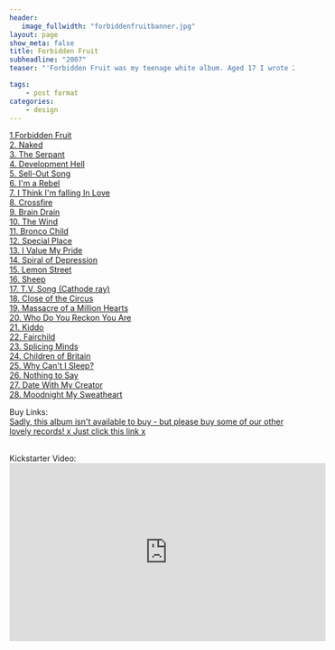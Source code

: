 ```yaml
---
header:
   image_fullwidth: "forbiddenfruitbanner.jpg"
layout: page
show_meta: false
title: Forbidden Fruit
subheadline: "2007"
teaser: "'Forbidden Fruit was my teenage white album. Aged 17 I wrote 28 songs, some of them... erm... weird and wonderful. There's also 'Fruit Bones' which is meant to be the highlights, but misses out some stuff that in retrospect was great. 'Date With My Creator' is a particular fave of mine, which I made a video to years later. 'The Serpant' is really special too, feels like the Smiths. 'Brain Drain' was my attempt at Motown. I was still a child, and in some of these it does show, but I hope you can find the beauty in them Xxx'"

tags:
    - post format
categories:
    - design 
---
```

<!--more-->
 <a href="">1.Forbidden Fruit</a><br>
  <a href="">2. Naked</a><br>
  <a href="">3. The Serpant</a><br>
  <a href="">4. Development Hell</a><br>
  <a href="">5. Sell-Out Song</a><br>
  <a href="">6. I'm a Rebel</a><br>
  <a href="">7. I Think I'm falling In Love</a><br>
  <a href="">8. Crossfire</a><br>
  <a href="">9. Brain Drain</a><br>
  <a href="">10. The Wind</a><br>
  <a href="">11. Bronco Child</a><br>
  <a href="">12. Special Place</a><br>
  <a href="">13. I Value My Pride</a><br>
  <a href="">14. Spiral of Depression</a><br>
  <a href="">15. Lemon Street</a><br>
  <a href="">16. Sheep</a><br>
  <a href="">17. T.V. Song (Cathode ray)</a><br>
  <a href="">18. Close of the Circus</a><br>
  <a href="">19. Massacre of a Million Hearts</a><br>
  <a href="">20. Who Do You Reckon You Are</a><br>
  <a href="">21. Kiddo</a><br>
  <a href="">22. Fairchild</a><br>
  <a href="">23. Splicing Minds</a><br>
  <a href="">24. Children of Britain</a><br>
  <a href="">25. Why Can't I Sleep?</a><br>
  <a href="">26. Nothing to Say</a><br>
  <a href="">27. Date With My Creator</a><br>
  <a href="">28. Moodnight My Sweatheart</a><br>
  


Buy Links:<br>
  <a href="https://itunes.apple.com/us/album/the-consumerist-pt-1-ep/id1271421915">Sadly, this album isn't available to buy - but please buy some of our other lovely records! x Just click this link x</a><br>

<br>
 Kickstarter Video:<br>
  <iframe width="560" height="315" src="https://www.youtube.com/embed/nUOizyHPPg4" frameborder="0" allowfullscreen></iframe>
